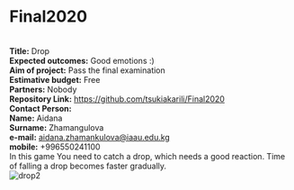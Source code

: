 # Final2020
<br><strong>Title:</strong> Drop
<br><strong>Expected outcomes:</strong> Good emotions :)
<br><strong>Aim of project:</strong> Pass the final examination 
<br><strong>Estimative budget:</strong> Free
<br><strong>Partners:</strong> Nobody
<br><strong>Repository Link:</strong> https://github.com/tsukiakarili/Final2020
<br><strong>Contact Person:</strong> 
                <br><strong>Name:</strong>    Aidana
                <br><strong>Surname:</strong> Zhamangulova
                <br><strong>e-mail:</strong> aidana.zhamankulova@iaau.edu.kg
                <br><strong>mobile:</strong> +996550241100
                <br>In this game You need to catch a drop, which needs a good reaction. Time of falling a drop becomes faster gradually.<br>
![drop2](https://user-images.githubusercontent.com/36288346/82654023-e8288b80-9c41-11ea-90ef-c663c4589137.png)<br>


